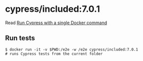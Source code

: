 <!--
WARNING: this file was autogenerated by generate-included-image.js using

    npm run add:included -- 7.0.1 cypress/browsers:node14.16.0-chrome89-ff86
-->

# cypress/included:7.0.1

Read [Run Cypress with a single Docker command][blog post url]

## Run tests

```shell
$ docker run -it -v $PWD:/e2e -w /e2e cypress/included:7.0.1
# runs Cypress tests from the current folder
```

[blog post url]: https://www.cypress.io/blog/2019/05/02/run-cypress-with-a-single-docker-command/
